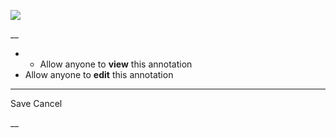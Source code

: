 ![](https://bat.bing.com/action/0?ti=56018282&Ver=2&mid=718013a8-10ad-4322-90da-b7df66f2c247&sid=201ffde0635411ee902411d77b750559&vid=20202bf0635411ee9ac03f2e618b0b9f&vids=0&msclkid=N&pi=0&lg=en-US&sw=800&sh=600&sc=24&nwd=1&tl=Shortform%20%7C%20Book&p=https%3A%2F%2Fwww.shortform.com%2Fapp%2Fbook%2Fall-marketers-are-liars%2Fprinciple-2&r=&lt=279&evt=pageLoad&sv=1&rn=719588)

__

  *   * Allow anyone to **view** this annotation
  * Allow anyone to **edit** this annotation



* * *

Save Cancel

__



